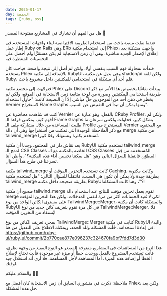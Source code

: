 ```yaml
---
date: 2025-01-17
day: الجمعة
tags: [ruby, oss]
---
```


هل من المهم أن تشارك في المشاريع مفتوحة المصدر 🤔

عندما نقلت منصة باحث من استخدام الطريقة الافتراضية لبناء واجهات المستخدم في إطار عمل Ruby on Rails وهي ERb إلى استخدام مكتبة Phlex، واجهت مشكلة بعد إطلاق الإصدار الجديد مباشرة، وهي أن زمن الاستجابة لم يكن مستقرًّا ولم أحصل على التحسينات المنتظرة فيه.

فبدأت بمحاولة فهم السبب بنفسي أولا، ولكن لم أصل إلى نتيجة واضحة، فباحث كان يستخدم Phlex بالإضافة إلى مكتبة RubyUI، وهي بديل عن مكتبة shadcn/ui ولكن للغة Ruby، فلم أجد أي مشكلة في استخدامي للمكتبتين داخل مشروع باحث.

فتوجّهت إلى مجتمع مكتبة Phlex على Discord وبدأت نقاشًا بخصوص هذا الأمر مع ذكر طريقة استخدامي للمكتبتين وصورة من لوحة متابعة زمن الاستجابة في الموقع، ولكن لم يخطر في ذهن أحد من الموجودين حلٌّ مباشر، إلا أن النصيحة كانت: "حاول استخدام Vernier لاستخراج Flame Graphs ومنها يمكن أن تبدأ في التفتيش عن السبب".

كنت قد شاهدت محاضرة عن Vernier بالفعل، وهو عبارة عن CRuby Profiler، ولكن لم أفهم كيف يمكنني قراءة الـ Frame Graphs بشكل كبير، فحاولت ولكنني سرعان ما طلبت المساعدة من خلال مشاركة ملف الـ Profile المستخرج من Vernier مع المجتمع، مع ذكر الملاحظة الوحيدة التي تمكنت من استخراجها وهي أن دالة merge من مكتبة tailwind_merge تُستخدم بكثرة وتستهلك وقتًا كبيرا.

بعد نقاش دار في المجتمع، وجدنا أن مكتبة RubyUI تستخدم مكتبة tailwind_merge لدمج الـ CSS Classes الخاصة بالمكتبة مع الـ CSS Classes المُستخدمة من قِبل المطوّر، فانتقلنا للسؤال التالي وهو: "هل يمكننا تحسين أداء هذه المكتبة؟"، وأظن أننا تسرعنا في طرح هذا السؤال.

مكتبة tailwind_merge كانت تستخدم التخزين المؤقت أو Caching، وكانت مكتوبة بطريقة جيدة ولا يمكن أن تكون هي السبب، فانتقلنا للسؤال التالي: "هل تُستخدم مكتبة tailwind_merge بطريقة صحيحة داخل مكتبة RubyUI؟"، وهنا كانت المشكلة!

صحيح أن مكتبة tailwind_merge تقوم بعمل تخزين مؤقت للنتائج عند استخدام دالة merge لكي لا تُعيد الحسابات أكثر من مرة لنفس المدخلات، ولكن هذا التخزين المؤقت على مستوى الكائن الواحد من نوع TailwindMerge::Merger، والمشكلة كانت أن مكتبة RubyUI في كل مرة تقوم بتعريف كائن جديد من نوع TailwindMerge::Merger، فلا يُستفاد من التخزين المؤقت!

بمجرد تعريف الكائن من نوع TailwindMerge::Merger كثابت في مكتبة RubyUI والبدء في إعادة استخدامه، حُلّت المشكلة ولله الحمد، ويمكنك الاطلاع على التعديل من هنا:
https://github.com/ruby-ui/ruby_ui/commit/2b770cae877e096237c324670fa9bf7fdd7d3d30

هذا النوع من المساهمات في المشاريع مفتوحة المصدر هو النوع المفيد من وجهة نظري، فأنت تستخدم المشروع بالفعل ووجدت خطأً أو ميزة غير موجودة فأنت تحتاج لإصلاح الخطأ أو إضافة هذه الميزة، أما المساهمة لأجل المساهمة، فلا أرى أنه استغلال جيد لوقتك.

والسلام عليكم 👋🏻

ملاحظة: ذكرت في منشوري السابق أن زمن الاستجابة كان أفضل مع Phlex، ولكن بعد حل هذه المشكلة.
